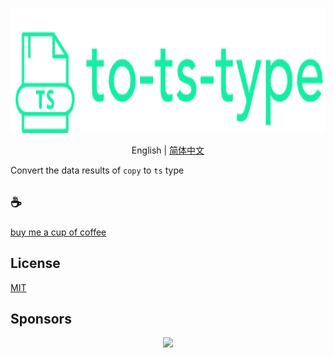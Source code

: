 <p align="center">
<img height="200" src="./assets/kv.png" alt="to ts type">
</p>
<p align="center"> English | <a href="./README_zh.md">简体中文</a></p>


Convert the data results of `copy` to `ts` type

## :coffee:

[buy me a cup of coffee](https://github.com/Simon-He95/sponsor)

## License

[MIT](./license)

## Sponsors

<p align="center">
  <a href="https://cdn.jsdelivr.net/gh/Simon-He95/sponsor/sponsors.svg">
    <img src="https://cdn.jsdelivr.net/gh/Simon-He95/sponsor/sponsors.png"/>
  </a>
</p>
